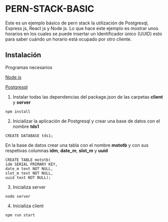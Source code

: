 # PERN-STACK-BASIC

Este es un ejemplo básico de pern stack la utilización de Postgresql, Express js, React js y Node js. 
Lo que hace este ejemplo es mostrar unos horarios en los cuales se puede insertar un Identificador único (UUID) 
esto para saber cuándo un horario está ocupado por otro cliente.

## Instalación

Programas necesarios

[Node js](https://nodejs.org/es/)

[Postgresql](https://www.postgresql.org/)



1. Instalar todas las dependencias del package.json de las carpetas **client** y **server**

`npm install`

2. Inicializar la aplicación de Postgresql y crear una base de datos con el nombre **tds1**

`CREATE DATABASE tds1;`

   En la base de datos crear una tabla con el nombre **mototb** y con sus respetivas columnas **idm**, **date_m**, **slot_m** y **uuid**
   ```
   CREATE TABLE mototb(
   idm SERIAL PRIMARY KEY,
   date_m text NOT NULL,
   slot_m text NOT NULL,
   uuid text NOT NULL);
  ```
3. Inicializa server

`node server`

4. Inicializa client 

`npm run start`
